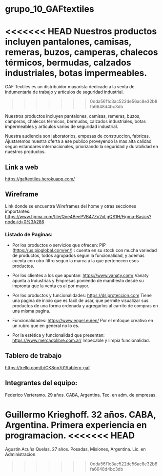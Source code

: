 # grupo_10_GAFtextiles

<<<<<<< HEAD
Nuestros productos incluyen pantalones, camisas, remeras, buzos, camperas, chalecos térmicos, bermudas, calzados industriales, botas impermeables. 
=======
GAF Textiles es un distribuidor mayorista dedicado a la venta de indumentaria de trabajo y articulos de seguridad industrial. 
>>>>>>> 0dda56f1c3ac522de56ac8e32b8fa6648d4bc3db

Nuestros productos incluyen pantalones, camisas, remeras, buzos, camperas, chalecos térmicos, bermudas, calzados industriales, botas impermeables y articulos varios de seguridad industrial. 

Nuestra audiencia son laboratorios, empesas de construccion, fabricas. 
Ajustaremos nuestra oferta a ese publico proveyendo la mas alta calidad segun estandares internacionales, priorizando la seguridad y durabilidad en nuestros productos. 

## Link a web 
https://gaftextiles.herokuapp.com/

## Wireframe 
Link donde se encuentra Wireframes del home y otras secciones importantes: 
https://www.figma.com/file/Qne4BeePVB47Zo2xLgQS1H/Figma-Basics?node-id=0%3A286 

### Listado de Paginas:

- Por los productos o servicios que ofrecen: 
PIP (https://us.pipglobal.com/en/) : cuenta en su stock con mucha variedad de productos, todos agrupados segun la funcionalidad, y ademas cuenta con otro filtro segun la marca
a la que pertenecen esos productos.

- Por los clientes a los que apuntan:
https://www.vanaty.com/
Vanaty apunta a Industrias y Empresas poniendo de manifiesto desde su impronta
que la venta es al por mayor. 

- Por los productos y funcionalidades:
https://dsiproteccion.com 
Tiene una pagina de inicio que es facil de usar, que permite visualizar sus productos de una forma ordenada y agregarlos al carrito de compras en una misma pagina.

- Funcionalidades:
https://www.engel.eu/en/
Por el enfoque creativo en un rubro que en general no lo es.

- Por la estética y funcionalidad que presentan:
https://www.mercadolibre.com.ar/
Impecable y limpia funcionalidad. 


## Tablero de trabajo

https://trello.com/b/CK8np7d1/tablero-gaf

## Integrantes del equipo: 

Federico Verteramo. 29 años. CABA, Argentina. Tec. en adm. de empresas.

Guillermo Krieghoff. 32 años. CABA, Argentina. Primera experiencia en programacion. 
<<<<<<< HEAD
=======

Agustin Acuña Quelas. 27 años. Posadas, Misiones, Argentina. Lic. en Administracion.
>>>>>>> 0dda56f1c3ac522de56ac8e32b8fa6648d4bc3db
